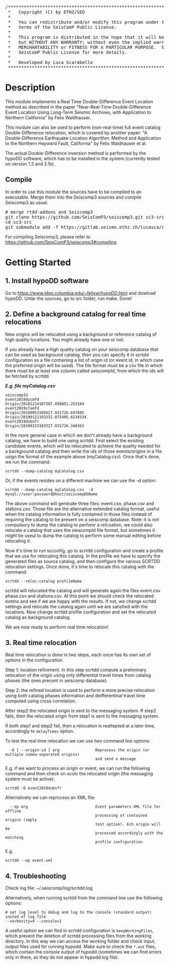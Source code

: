 <pre>
/***************************************************************************
 *   Copyright (C) by ETHZ/SED                                             *
 *                                                                         *
 *   You can redistribute and/or modify this program under the             *
 *   terms of the SeisComP Public License.                                 *
 *                                                                         *
 *   This program is distributed in the hope that it will be useful,       *
 *   but WITHOUT ANY WARRANTY; without even the implied warranty of        *
 *   MERCHANTABILITY or FITNESS FOR A PARTICULAR PURPOSE.  See the         *
 *   SeisComP Public License for more details.                             *
 *                                                                         *
 *   Developed by Luca Scarabello <luca.scarabello@sed.ethz.ch>                                         *
 ***************************************************************************/
</pre>
# Description

This module implements a Real Time Double-Difference Event Location method as described in the paper "Near-Real-Time Double-Difference Event Location Using Long-Term Seismic Archives, with Application to Northern California" by Felix Waldhauser.

This module can also be used to perform (non-real-time) full event catalog Double-Difference relocation, which is covered by another paper: "A Double-Difference Earthquake Location Algorithm: Method and Application to the Northern Hayward Fault, California" by Felix Waldhauser et al.

The actual Double-Difference inversion method is performed by the hypoDD software, which has to be installed in the system (currently tested on version 1.3 and 2.1b).

## Compile

In order to use this module the sources have to be compiled to an executable. Merge them into the Seiscomp3 sources and compile Seiscomp3 as usual.
<pre>
# merge rtdd-addons and Seiscomp3
git clone https://github.com/SeisComP3/seiscomp3.git sc3-src
cd sc3-src
git submodule add -f https://gitlab.seismo.ethz.ch/lucasca/rtdd-addons.git src/rtdd
</pre>
For compiling Seiscomp3, please refer to https://github.com/SeisComP3/seiscomp3#compiling



# Getting Started

## 1. Install hypoDD software

Go to https://www.ldeo.columbia.edu/~felixw/hypoDD.html and dowload hypoDD. Untar the sources, go to src folder, run make. Done! 


## 2. Define a background catalog for real time relocations

New origins will be relocated using a background or reference catalog of high quality locations. You might already have one or not.

If you already have a high quality catalog on your seiscomp database that can be used as background catalog, then you can specify it in scrtdd configuration as a file containing a list of origin id (or event id, in which case the preferred origin will be used). The file format must be a csv file in which there must be at least one column called seiscompId, from which the ids will be fetched by scrtdd.

***E.g. file myCatalog.csv***

```
seiscompId
event2019ducmfd
Origin/20181214107387.056851.253104
event2019sfamfd
Origin/20180053105627.031726.697885
Origin/20190121103332.075405.6234534
event2019dubnfr
Origin/20190223103327.031726.346363
```

In the more general case in which we don't already have a background catalog, we have to build one using scrtdd. First select the existing candidate events, which will be relocated to achieve the quality needed for a background catalog and then write the ids of those events/origins in a file usign the format of the example above (myCatalog.csv). Once that's done, we run the command:

```
scrtdd --dump-catalog myCatalog.csv
```

Or, if the events resides on a different machine we can use the -d option:

```
scrtdd --dump-catalog myCatalog.csv  -d  mysql://user:password@host/seiscompDbName
```

The above command will generate three files: event.csv, phase.csv and stations.csv. Those file are the alternative extended catalog format, useful when the catalog information is fully contained in those files instead of requiring the catalog to be present on a seiscomp database. Note: it is not compulsory to dump the catalog to perfomr a relcoation, we could also relocate a catalog that uses the siescompId file format, but sometimes it might be useul to dump the catalog to perform some manual editing before relocating it.

Now it's time to run scconfig, go to scrtdd configuration and create a profile that we use for relocating this catalog. In the profile we have to specify the generated files as source catalog, and then configure the various SCRTDD relocation settings. Once done, it's time to relocate this catalog with the command:

```
scrtdd --reloc-catalog profileName
```

scrtdd will relocated the catalog and will generate again the files event.csv phase.csv and stations.csv. At this point we should check the relocated evetns and see if we are happy with the results. If not, we change scrtdd settings and relocate the catalog again until we are satisfied with the locations. Now change scrtdd profile configuration and set the relocated catalog as background catalog.

We are now ready to perform real time relocation!


## 3. Real time relocation

Real time relocation is done in two steps, each once has its own set of options in the configuration.

Step 1: location refiniment. In this step scrtdd compute a preliminary relocation of the origin using only differential travel times from catalog phases (the ones precent in seiscomp database).

Step 2: the refined location is used to perform a more precise relocation using both catalog phases information and deifferentinal travel time computed using cross correlation.

After step2 the relocated origin is sent to the messaging system. If step2 fails, then the relocated origin from step1 is sent to the messaging system.

If both step1 and step2 fail, then a relocation is reattepted at a later time, accordingly to `delayTimes` option.

To test the real time relocation we can use two command line options:

```
  -O [ --origin-id ] arg                Reprocess the origin (or multiple comma-separated origins)
                                        and send a message
```

E.g. if we want to process an origin or event, we can run the following command and then check on scolv the relocated origin (the messaging system must be active):

```
scrtdd -O event2019dubnfr
```

Alternatively we can reprocess an XML file:


```
  --ep arg                              Event parameters XML file for offline 
                                        processing of contained origins (imply 
                                        test option). Ech origin will be 
                                        processed accordingly with the matching
                                        profile configuration
```

E.g.

```
scrtdd --ep event.xml
```


## 4. Troubleshooting

Check log file: ~/.seiscomp/log/scrtdd.log 

Alternatively, when running scrtdd from the command line use the following options:

```
# set log level to debug and log to the console (standard output) insted of log file
--verbosity=4 --console=1
```

A useful option we can find in scrtdd configuration is `keepWorkingFiles`, which prevent the deletion of scrtdd processing files from the working directory. In this way we can access the working folder and check input, output files used for running hypodd. Make sure to check the `*.out` files, which contain the console output of hypodd (sometimes we can find errors only in there, as they do not appear in hypodd.log file).

